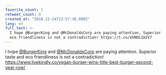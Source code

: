 ```yaml
---
favorite_count: 1
retweet_count: 0
created_at: "2018-12-14T13:57:36.000Z"
lang: en
full_text: >-
  I hope @BurgerKing and @McDonaldsCorp are paying attention. Superior taste and
  eco friendliness is not a contradiction! https://t.co/eVNOLIm2V7
---
```


I hope [@BurgerKing](https://twitter.com/BurgerKing) and
[@McDonaldsCorp](https://twitter.com/McDonaldsCorp) are paying attention.
Superior taste and eco friendliness is not a contradiction!
<https://www.livekindly.co/vegan-burger-wins-title-best-burger-second-year-row/>
